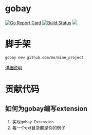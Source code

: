 # gobay
[![Go Report Card](https://goreportcard.com/badge/github.com/shanbay/gobay)](https://goreportcard.com/report/github.com/shanbay/gobay)
[![Build Status](https://travis-ci.org/shanbay/gobay.svg?branch=master)](https://travis-ci.org/shanbay/gobay)
[![](https://img.shields.io/:license-mit-blue.svg?style=flat-square)](https://shanbay.mit-license.org)

# 脚手架

```bash
gobay new github.com/me/mine_project
```

[详细说明](cmd/gobay/README.md)

# 贡献代码

## 如何为gobay编写extension

1. 实现`gobay.Extension`
2. 每一个ext目录都是你的例子
